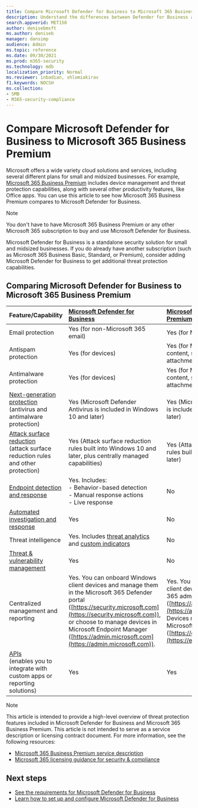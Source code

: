 ```yaml
---
title: Compare Microsoft Defender for Business to Microsoft 365 Business Premium
description: Understand the differences between Defender for Business and Microsoft 365 Business Premium. Knowing what's included in each plan can help you make an informed decision for your company.
search.appverid: MET150 
author: denisebmsft
ms.author: deniseb
manager: dansimp 
audience: Admin
ms.topic: reference
ms.date: 09/30/2021
ms.prod: m365-security
ms.technology: mdb
localization_priority: Normal
ms.reviewer: inbadian, shlomiakirav
f1.keywords: NOCSH 
ms.collection: 
- SMB
- M365-security-compliance
---
```


# Compare Microsoft Defender for Business to Microsoft 365 Business Premium

Microsoft offers a wide variety cloud solutions and services, including several different plans for small and midsized businesses. For example, [Microsoft 365 Business Premium](../../business/microsoft-365-business-overview.md) includes device management and threat protection capabilities, along with several other productivity features, like Office apps. You can use this article to see how Microsoft 365 Business Premium compares to Microsoft Defender for Business.

> [!NOTE]
> You don't have to have Microsoft 365 Business Premium or any other Microsoft 365 subscription to buy and use Microsoft Defender for Business.

Microsoft Defender for Business is a standalone security solution for small and midsized businesses. If you do already have another subscription (such as Microsoft 365 Business Basic, Standard, or Premium), consider adding Microsoft Defender for Business to get additional threat protection capabilities.  

## Comparing Microsoft Defender for Business to Microsoft 365 Business Premium

| Feature/Capability | [Microsoft Defender for Business](mdb-overview.md) | [Microsoft 365 Business Premium](../../business/microsoft-365-business-overview.md) |
|:---|:---|:---|
| Email protection | Yes (for non-Microsoft 365 email) | Yes (for Microsoft 365 email) |
| Antispam protection | Yes (for devices) | Yes (for Microsoft 365 email content, such as messages and attachments) |
| Antimalware protection | Yes (for devices) | Yes (for Microsoft 365 email content, such as messages and attachments) |
| [Next-generation protection](../defender-endpoint/microsoft-defender-antivirus-in-windows-10.md) <br/> (antivirus and antimalware protection) | Yes (Microsoft Defender Antivirus is included in Windows 10 and later)  | Yes (Microsoft Defender Antivirus is included in Windows 10 and later) |
| [Attack surface reduction](../defender-endpoint/overview-attack-surface-reduction.md) <br/>(attack surface reduction rules and other protection)	| Yes (Attack surface reduction rules built into Windows 10 and later, plus centrally managed capabilities) | Yes (Attack surface reduction rules built into Windows 10 and later) |
| [Endpoint detection and response](../defender-endpoint/overview-endpoint-detection-response.md) | Yes. Includes: <br/>- Behavior-based detection <br/>- Manual response actions <br/>- Live response	 | No |
| [Automated investigation and response](../defender-endpoint/automated-investigations.md) | Yes | No |
| Threat intelligence | Yes. Includes [threat analytics](../defender-endpoint/threat-analytics.md) and [custom indicators](../defender-endpoint/manage-indicators.md) | No |
| [Threat & vulnerability management](../defender-endpoint/tvm-dashboard-insights.md) | Yes | No |
| Centralized management and reporting | Yes. You can onboard Windows client devices and manage them in the Microsoft 365 Defender portal ([https://security.microsoft.com](https://security.microsoft.com)), or choose to manage devices in Microsoft Endpoint Manager ([https://admin.microsoft.com](https://admin.microsoft.com)). | Yes. You can manage Windows client devices in the Microsoft 365 admin center ([https://admin.microsoft.com](https://admin.microsoft.com)). Devices must be onboarded in Microsoft Endpoint Manager ([https://endpoint.microsoft.com](https://endpoint.microsoft.com)). |
| [APIs](../defender-endpoint/apis-intro.md) <br/>(enables you to integrate with custom apps or reporting solutions)  | Yes | Yes |

> [!NOTE]
> This article is intended to provide a high-level overview of threat protection features included in Microsoft Defender for Business and Microsoft 365 Business Premium. This article is not intended to serve as a service description or licensing contract document. For more information, see the following resources:
> - [Microsoft 365 Business Premium service description](/office365/servicedescriptions/microsoft-365-service-descriptions/microsoft-365-business-service-description)
> - [Microsoft 365 licensing guidance for security & compliance](/office365/servicedescriptions/microsoft-365-service-descriptions/microsoft-365-tenantlevel-services-licensing-guidance/microsoft-365-security-compliance-licensing-guidance)


## Next steps

- [See the requirements for Microsoft Defender for Business](mdb-requirements.md)
- [Learn how to set up and configure Microsoft Defender for Business](mdb-setup-configuration.md) 